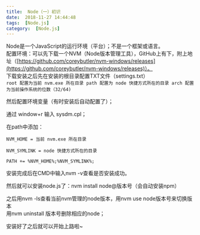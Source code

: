 ```yaml
---
title:  Node（一）初识 
date:  2018-11-27 14:44:48 
tags:  [Node.js] 
category:  [Node.js] 
---
```

Node是一个JavaScript的运行环境（平台）；不是一个框架或语言。  
配置环境：可以先下载一个NVM（Node版本管理工具），GitHub上有下，附上地址（[https://github.com/coreybutler/nvm-windows/releases](https://github.com/coreybutler/nvm-windows/releases)）。  
下载安装之后先在安装的根目录配置TXT文件（settings.txt）  
`root 配置为当前 nvm.exe 所在目录 path 配置为 node 快捷方式所在的目录 arch 配置为当前操作系统的位数（32/64)`

然后配置环境变量（有时安装后自动配置了）；

通过 window+r 输入 sysdm.cpl；

在path中添加：

`NVM_HOME = 当前 nvm.exe 所在目录`

`NVM_SYMLINK = node 快捷方式所在的目录`

`PATH += %NVM_HOME%;%NVM_SYMLINK%;`

安装完成后在CMD中输入nvm -v查看是否安装成功。

然后就可以安装node.js了：nvm install node@版本号（会自动安装npm）

之后用nvm -ls查看当前nvm管理的node版本，用nvm use node版本号来切换版本  
用nvm uninstall 版本号删除相应的node；

安装好了之后就可以开始上路啦~